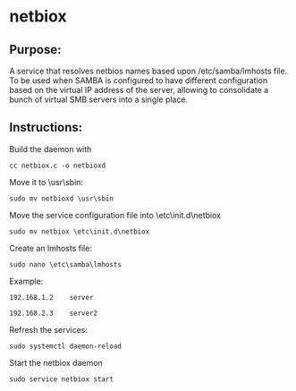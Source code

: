 # netbiox

## Purpose:

A service that resolves netbios names based upon /etc/samba/lmhosts file. To be used when SAMBA is configured to have different configuration based on the virtual IP address of the server, allowing to consolidate a bunch of virtual SMB servers into a single place.

## Instructions: 

Build the daemon with

`cc netbiox.c -o netbioxd`

Move it to \usr\sbin:

`sudo mv netbioxd \usr\sbin`

Move the service configuration file into \etc\init.d\netbiox

`sudo mv netbiox \etc\init.d\netbiox`

Create an lmhosts file:

`sudo nano \etc\samba\lmhosts`

Example:

`192.168.1.2	server`

`192.168.2.3	server2`

Refresh the services:

`sudo systemctl daemon-reload`

Start the netbiox daemon

`sudo service netbiox start`
